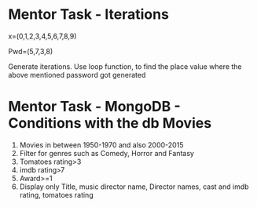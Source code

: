 # Mentor Task - Iterations

x=(0,1,2,3,4,5,6,7,8,9)

Pwd=(5,7,3,8)

Generate iterations. Use loop function, to find the place value where the above mentioned password got generated


# Mentor Task - MongoDB - Conditions with the db Movies

1)  Movies in between 1950-1970 and also 2000-2015 
2)  Filter for genres such as Comedy, Horror and Fantasy
3)  Tomatoes rating>3
4)  imdb rating>7
5)  Award>=1
6)  Display only Title, music director name, Director names, cast and imdb rating, tomatoes rating
